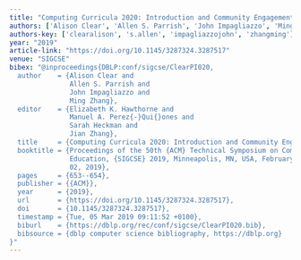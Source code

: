 ```yaml
---
title: "Computing Curricula 2020: Introduction and Community Engagement"
authors: ['Alison Clear', 'Allen S. Parrish', 'John Impagliazzo', 'Ming Zhang 0004']
authors-key: ['clearalison', 's.allen', 'impagliazzojohn', 'zhangming']
year: "2019"
article-link: "https://doi.org/10.1145/3287324.3287517"
venue: "SIGCSE"
bibex: "@inproceedings{DBLP:conf/sigcse/ClearPI020,
  author    = {Alison Clear and
               Allen S. Parrish and
               John Impagliazzo and
               Ming Zhang},
  editor    = {Elizabeth K. Hawthorne and
               Manuel A. Perez{-}Qui{}ones and
               Sarah Heckman and
               Jian Zhang},
  title     = {Computing Curricula 2020: Introduction and Community Engagement},
  booktitle = {Proceedings of the 50th {ACM} Technical Symposium on Computer Science
               Education, {SIGCSE} 2019, Minneapolis, MN, USA, February 27 - March
               02, 2019},
  pages     = {653--654},
  publisher = {{ACM}},
  year      = {2019},
  url       = {https://doi.org/10.1145/3287324.3287517},
  doi       = {10.1145/3287324.3287517},
  timestamp = {Tue, 05 Mar 2019 09:11:52 +0100},
  biburl    = {https://dblp.org/rec/conf/sigcse/ClearPI020.bib},
  bibsource = {dblp computer science bibliography, https://dblp.org}
}"
---
```

